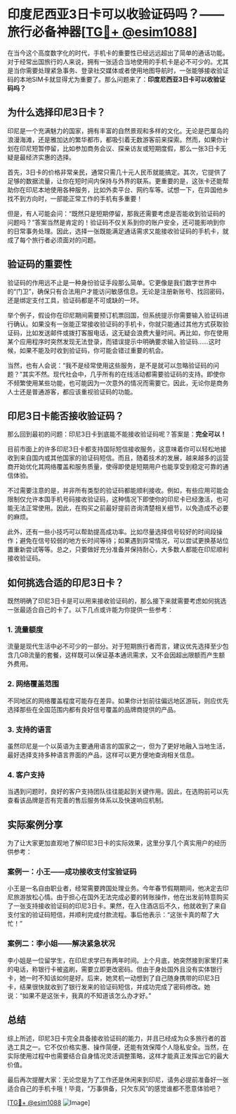 # 印度尼西亚3日卡可以收验证码吗？——旅行必备神器[[TG💪+ @esim1088](https://t.me/s/esim1088)]

在当今这个高度数字化的时代，手机卡的重要性已经远远超出了简单的通话功能。对于经常出国旅行的人来说，拥有一张适合当地使用的手机卡是必不可少的。尤其是当你需要处理紧急事务、登录社交媒体或者使用地图导航时，一张能够接收验证码的本地SIM卡就显得尤为重要了。那么问题来了：**印度尼西亚3日卡可以收验证码吗？**

## 为什么选择印尼3日卡？

印尼是一个充满魅力的国家，拥有丰富的自然景观和多样的文化。无论是巴厘岛的浪漫海滩，还是雅加达的繁华都市，都吸引着无数游客前来探索。然而，如果你计划在印尼短暂停留，比如参加商务会议、探亲访友或短期度假，那么一张3日卡无疑是最经济实惠的选择。

首先，3日卡的价格非常亲民，通常只需几十元人民币就能搞定。其次，它提供了足够的数据流量，让你在短时间内保持与外界的联系。更重要的是，这张卡还能帮助你在印尼本地使用各种服务，比如外卖平台、网约车等。试想一下，在异国他乡找不到方向时，一部能正常工作的手机有多重要！

但是，有人可能会问：“既然只是短期停留，那我还需要考虑是否能收到验证码的问题吗？”答案当然是肯定的！验证码不仅关系到你的账户安全，还可能影响到你的日常事务处理。因此，选择一张既能满足通话需求又能接收验证码的手机卡，就成了每个旅行者必须面对的问题。

## 验证码的重要性

验证码的作用远不止是一种身份验证手段那么简单。它更像是我们数字世界中的“门卫”，确保只有合法用户才能访问敏感信息。无论是注册新账号、找回密码，还是绑定支付工具，验证码都是不可或缺的一环。

举个例子，假设你在印尼期间需要预订机票回国，但系统提示你需要输入验证码进行确认。如果没有一张能正常接收验证码的手机卡，你就只能通过其他方式获取验证码，比如发送邮件或拨打客服电话，这无疑会浪费大量时间。再比如，你在使用某个应用程序时突然发现无法登录，而错误提示中明确要求输入验证码……这时候，如果不能及时收到验证码，你可能会错过重要的机会。

当然，也有人会说：“我不是经常使用这些服务，是不是就可以忽略验证码的问题？”其实不然。现代社会中，几乎所有的在线活动都需要验证码的支持。即使你不频繁使用某些功能，也可能因为一次意外的情况而需要它。因此，无论你是商务人士还是普通游客，都应该重视验证码的功能。

## 印尼3日卡能否接收验证码？

那么回到最初的问题：印尼3日卡到底能不能接收验证码呢？答案是：**完全可以！** 

目前市面上的许多印尼3日卡都支持国际短信接收服务，这意味着你可以轻松地接收到来自国内或其他国家的验证码短信。而且，随着技术的发展，越来越多的运营商开始优化其网络覆盖和服务质量，使得即使是短期用户也能享受到稳定可靠的通信体验。

不过需要注意的是，并非所有类型的验证码都能顺利接收。例如，有些应用可能会限制仅允许本国手机号码接收验证码，这种情况下即使你的印尼卡已经激活，也可能无法正常使用。因此，在购买之前最好提前咨询清楚相关细节，以免造成不必要的麻烦。

此外，还有一些小技巧可以帮助提高成功率。比如尽量选择信号较好的时间段操作；避免在信号较弱的地方长时间等待；如果遇到异常情况，可以尝试更换基站位置重新尝试等等。总之，只要做好充分准备并保持耐心，大多数人都能在印尼顺利接收验证码。

## 如何挑选合适的印尼3日卡？

既然明确了印尼3日卡是可以用来接收验证码的，那么接下来就需要考虑如何挑选一张最适合自己的卡了。以下几点或许能为你提供一些参考：

### 1. 流量额度
流量是现代生活中必不可少的一部分。对于短期旅行者而言，建议优先选择至少包含几GB流量的套餐，这样既可以保证基本通讯需求，又不会因超出限额而产生额外费用。

### 2. 网络覆盖范围
不同地区的网络覆盖程度可能存在差异。如果你计划前往偏远地区游玩，则应优先选择那些在全国范围内都有良好信号覆盖的品牌商提供的产品。

### 3. 支持的语言
虽然印尼是一个以英语为主要通用语言的国家之一，但为了更好地融入当地生活，最好选择支持多种语言界面的产品，这样可以更方便地查询相关信息。

### 4. 客户支持
当遇到问题时，良好的客户支持团队往往能起到关键作用。因此，在选购前可以先查看该品牌是否有完善的售后服务体系以及快速响应机制。

## 实际案例分享

为了让大家更加直观地了解印尼3日卡的实际效果，这里分享几个真实用户的经历供参考：

### 案例一：小王——成功接收支付宝验证码
小王是一名自由职业者，经常需要跨国处理业务。今年春节假期期间，他决定去印尼旅游放松心情。由于担心在国外无法完成必要的转账操作，他在出发前特意购买了一张支持接收验证码的印尼3日卡。果然，在入住酒店后不久，他就收到了来自支付宝的验证码短信，并顺利完成付款流程。事后他表示：“这张卡真的帮了大忙！”

### 案例二：李小姐——解决紧急状况
李小姐是一位留学生，在印尼求学已有两年时间。上个月底，她突然接到家里打来的电话，称银行卡被盗刷，需要立即更改密码。但由于身处国外且没有实体银行卡，她一时不知该如何是好。后来，她灵机一动想到了自己随身携带的印尼3日卡，结果很快就收到了银行发来的验证码短信，并成功完成了密码修改。她说：“如果不是这张卡，我真的不知道该怎么办才好。”

## 总结

综上所述，印尼3日卡完全具备接收验证码的能力，并且已经成为众多旅行者的首选工具之一。它不仅价格实惠、操作简便，还能有效保障个人隐私安全。当然，在实际使用过程中也需要结合自身情况灵活调整策略，这样才能真正发挥出它的最大价值。

最后再次提醒大家：无论您是为了工作还是休闲来到印尼，请务必提前准备好一张适合自己的手机卡哦！毕竟，“万事俱备，只欠东风”的感觉谁都不愿意体验吧？

[[TG💪+ @esim1088](https://t.me/s/esim1088) ![Image](https://i.postimg.cc/4NQfJmqS/Snipaste-2025-05-13-00-14-12.png)]